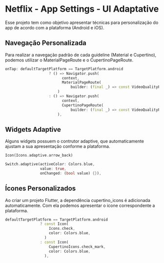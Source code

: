 # Netflix - App Settings - UI Adaptative

Esse projeto tem como objetivo apresentar técnicas para personalização do app de acordo com a plataforma (Android e iOS).

## Navegação Personalizada

Para realizar a navegação padrão de cada guideline (Material e Cupertino), podemos utilizar o MaterialPageRoute e o CupertinoPageRoute.

```dart
onTap: defaultTargetPlatform == TargetPlatform.android
                    ? () => Navigator.push(
                          context,
                          MaterialPageRoute(
                              builder: (final _) => const VideoQualityPage()),
                        )
                    : () => Navigator.push(
                          context,
                          CupertinoPageRoute(
                              builder: (final _) => const VideoQualityPage()),
                        ),
```

## Widgets Adaptive

Alguns widgets possuem o contrutor adaptive, que automaticamente ajustam a sua apresentação conforme a plataforma.

```dart
Icon(Icons.adaptive.arrow_back)
```

```dart
Switch.adaptive(activeColor: Colors.blue,
                value: true,
                onChanged: (bool value) {}),
```

## Ícones Personalizados

Ao criar um projeto Flutter, a dependência cupertino_icons é adicionada automaticamente. Com ela podemos apresentar o icone correspondente a plataforma.

```dart
defaultTargetPlatform == TargetPlatform.android
                ? const Icon(
                    Icons.check,
                    color: Colors.blue,
                  )
                : const Icon(
                    CupertinoIcons.check_mark,
                    color: Colors.blue,
                  ),
```